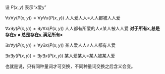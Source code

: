 

设 $P(x,y)$ 表示“x爱y”

$\forall x\forall y(P(x,y))=\forall y\forall x(P(x,y))$
人人爱人人$=$人人都被人人爱

$\forall x\exists y(P(x,y))\neq\exists y\forall x(P(x,y))$
人人都有所爱的人$\neq$某人被人人爱
**对于所有x,总是存在y $\neq$ 总是存在y,满足所有x**

$\exists x\forall y(P(x,y))\neq\forall y\exists x(P(x,y))$
某人爱人人$\neq$人人都有人爱

$\exists x\exists y(P(x,y))=\exists y\exists x(P(x,y))$
某人爱某人$=$某人被某人爱

也就是说，只有同种量词才可交换，不同种量词交换之后含义会变。

